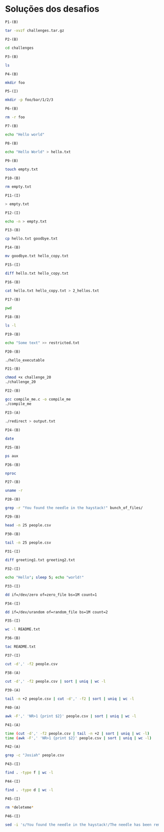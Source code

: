 # Soluções dos desafios

``P1-(B)``
```bash
tar -xvzf challenges.tar.gz
```

``P2-(B)``
```bash
cd challenges
```

``P3-(B)``
```bash
ls
```

``P4-(B)``
```bash
mkdir foo
```

``P5-(I)``
```bash
mkdir -p foo/bar/1/2/3
```

``P6-(B)``
```bash
rm -r foo
```

``P7-(B)``
```bash
echo "Hello world"
```

``P8-(B)``
```bash
echo "Hello World" > hello.txt
```

``P9-(B)``
```bash
touch empty.txt
```

``P10-(B)``
```bash
rm empty.txt
```

``P11-(I)``
```bash
> empty.txt
```

``P12-(I)``
```bash
echo -n > empty.txt
```

``P13-(B)``
```bash
cp hello.txt goodbye.txt
```

``P14-(B)``
```bash
mv goodbye.txt hello_copy.txt
```

``P15-(I)``
```bash
diff hello.txt hello_copy.txt
```

``P16-(B)``
```bash
cat hello.txt hello_copy.txt > 2_hellos.txt
```

``P17-(B)``
```bash
pwd
```

``P18-(B)``
```bash
ls -l
```

``P19-(B)``
```bash
echo "Some text" >> restricted.txt
```

``P20-(B)``
```bash
./hello_executable
```

``P21-(B)``
```bash
chmod +x challenge_20
./challenge_20
```

``P22-(B)``
```bash
gcc compile_me.c -o compile_me
./compile_me
```

``P23-(A)``
```bash
./redirect > output.txt
```

``P24-(B)``
```bash
date
```

``P25-(B)``
```bash
ps aux
```

``P26-(B)``
```bash
nproc
```

``P27-(B)``
```bash
uname -r
```

``P28-(B)``
```bash
grep -r "You found the needle in the haystack!" bunch_of_files/
```

``P29-(B)``
```bash
head -n 25 people.csv
```

``P30-(B)``
```bash
tail -n 25 people.csv
```

``P31-(I)``
```bash
diff greeting1.txt greeting2.txt
```

``P32-(I)``
```bash
echo "Hello"; sleep 5; echo "world!"
```

``P33-(I)``
```bash
dd if=/dev/zero of=zero_file bs=1M count=1
```

``P34-(I)``
```bash
dd if=/dev/urandom of=random_file bs=1M count=2
```

``P35-(I)``
```bash
wc -l README.txt
```

``P36-(B)``
```bash
tac README.txt
```

``P37-(I)``
```bash
cut -d',' -f2 people.csv
```

``P38-(A)``
```bash
cut -d',' -f2 people.csv | sort | uniq | wc -l
```

``P39-(A)``
```bash
tail -n +2 people.csv | cut -d',' -f2 | sort | uniq | wc -l
```

``P40-(A)``
```bash
awk -F',' 'NR>1 {print $2}' people.csv | sort | uniq | wc -l
```

``P41-(A)``
```bash
time (cut -d',' -f2 people.csv | tail -n +2 | sort | uniq | wc -l)
time (awk -F',' 'NR>1 {print $2}' people.csv | sort | uniq | wc -l)
```

``P42-(A)``
```bash
grep -c "Josiah" people.csv
```

``P43-(I)``
```bash
find . -type f | wc -l
```

``P44-(I)``
```bash
find . -type d | wc -l
```

``P45-(I)``
```bash
rm *deleteme*
```

``P46-(I)``
```bash
sed -i 's/You found the needle in the haystack!/The needle has been removed./g' bunch_of_files/file719.rand
```

